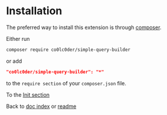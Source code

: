 # Installation
The preferred way to install this extension is through [composer](http://getcomposer.org/download/).

Either run
```bash
composer require co0lc0der/simple-query-builder
```
or add
```json
"co0lc0der/simple-query-builder": "*"
```
to the `require section` of your `composer.json` file.

To the [Init section](Init.md)

Back to [doc index](index.md) or [readme](../README.md)
